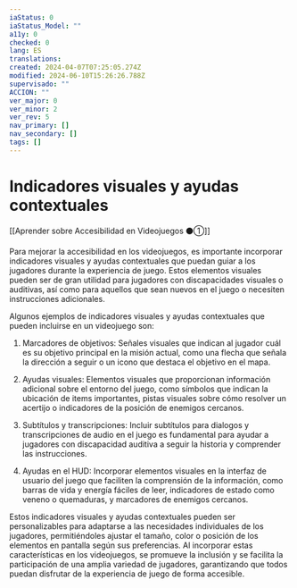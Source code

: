 ```yaml
---
iaStatus: 0
iaStatus_Model: ""
a11y: 0
checked: 0
lang: ES
translations: 
created: 2024-04-07T07:25:05.274Z
modified: 2024-06-10T15:26:26.788Z
supervisado: ""
ACCION: ""
ver_major: 0
ver_minor: 2
ver_rev: 5
nav_primary: []
nav_secondary: []
tags: []
---
```

# Indicadores visuales y ayudas contextuales

[[Aprender sobre Accesibilidad en Videojuegos ⚫①]]

Para mejorar la accesibilidad en los videojuegos, es importante incorporar indicadores visuales y ayudas contextuales que puedan guiar a los jugadores durante la experiencia de juego. Estos elementos visuales pueden ser de gran utilidad para jugadores con discapacidades visuales o auditivas, así como para aquellos que sean nuevos en el juego o necesiten instrucciones adicionales.

Algunos ejemplos de indicadores visuales y ayudas contextuales que pueden incluirse en un videojuego son:

1. Marcadores de objetivos: Señales visuales que indican al jugador cuál es su objetivo principal en la misión actual, como una flecha que señala la dirección a seguir o un icono que destaca el objetivo en el mapa.

2. Ayudas visuales: Elementos visuales que proporcionan información adicional sobre el entorno del juego, como símbolos que indican la ubicación de items importantes, pistas visuales sobre cómo resolver un acertijo o indicadores de la posición de enemigos cercanos.

3. Subtítulos y transcripciones: Incluir subtítulos para dialogos y transcripciones de audio en el juego es fundamental para ayudar a jugadores con discapacidad auditiva a seguir la historia y comprender las instrucciones.

4. Ayudas en el HUD: Incorporar elementos visuales en la interfaz de usuario del juego que faciliten la comprensión de la información, como barras de vida y energía fáciles de leer, indicadores de estado como veneno o quemaduras, y marcadores de enemigos cercanos.

Estos indicadores visuales y ayudas contextuales pueden ser personalizables para adaptarse a las necesidades individuales de los jugadores, permitiéndoles ajustar el tamaño, color o posición de los elementos en pantalla según sus preferencias. Al incorporar estas características en los videojuegos, se promueve la inclusión y se facilita la participación de una amplia variedad de jugadores, garantizando que todos puedan disfrutar de la experiencia de juego de forma accesible.
